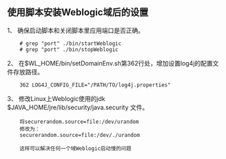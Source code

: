 ## 使用脚本安装Weblogic域后的设置

1、 确保启动脚本和关闭脚本里应用端口是否正确。

```
	# grep "port" ./bin/startWeblogic
	# grep "port" ./bin/stopWeblogic
```

2、 在$WL_HOME/bin/setDomainEnv.sh第362行处，增加设置log4j的配置文件存放路径。

```
	362 LOG4J_CONFIG_FILE="/PATH/TO/log4j.properties"
```

3、 修改Linux上Weblogic使用的jdk $JAVA_HOME/jre/lib/security/java.security 文件。  

```
	将securerandom.source=file:/dev/urandom   
	修改为：  
	securerandom.source=file:/dev/./urandom

	这样可以解决任何一个域Weblogic启动慢的问题
```